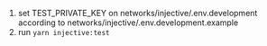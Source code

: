 1. set TEST_PRIVATE_KEY on networks/injective/.env.development according to networks/injective/.env.development.example
2. run `yarn injective:test`